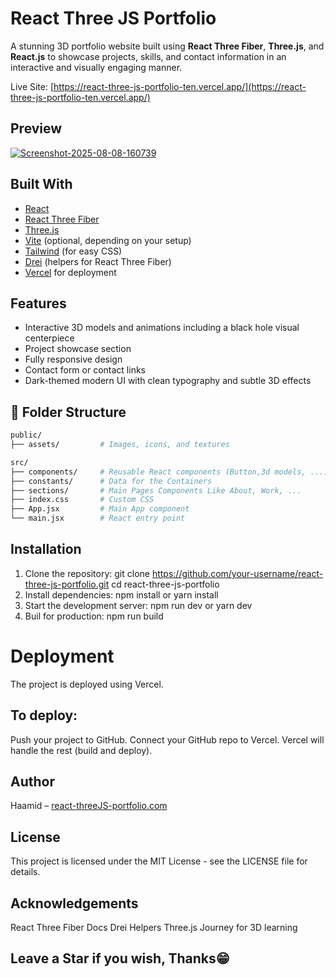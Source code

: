 # React Three JS Portfolio
A stunning 3D portfolio website built using **React Three Fiber**, **Three.js**, and **React.js** to showcase projects, skills, and contact information in an interactive and visually engaging manner.

Live Site: [https://react-three-js-portfolio-ten.vercel.app/](https://react-three-js-portfolio-ten.vercel.app/)

## Preview

<a href="https://ibb.co/bMCydkZ7"><img src="https://i.ibb.co/0R6WJxSQ/Screenshot-2025-08-08-160739.png" alt="Screenshot-2025-08-08-160739" border="0" /></a>

## Built With

- [React](https://reactjs.org/)
- [React Three Fiber](https://docs.pmnd.rs/react-three-fiber/)
- [Three.js](https://threejs.org/)
- [Vite](https://vitejs.dev/) (optional, depending on your setup)
- [Tailwind](https://tailwindcss.com/docs) (for easy CSS)
- [Drei](https://github.com/pmndrs/drei) (helpers for React Three Fiber)
- [Vercel](https://vercel.com/) for deployment

## Features

-  Interactive 3D models and animations including a black hole visual centerpiece
-  Project showcase section
-  Fully responsive design
-  Contact form or contact links
-  Dark-themed modern UI with clean typography and subtle 3D effects

## 📁 Folder Structure

```bash
public/
├── assets/         # Images, icons, and textures

src/
├── components/     # Reusable React components (Button,3d models, ...)
├── constants/      # Data for the Containers
├── sections/       # Main Pages Components Like About, Work, ... 
├── index.css       # Custom CSS
├── App.jsx         # Main App component
└── main.jsx        # React entry point
```
## Installation
1. Clone the repository:
git clone https://github.com/your-username/react-three-js-portfolio.git
cd react-three-js-portfolio
2. Install dependencies:
npm install
  or
yarn install
3. Start the development server:
npm run dev
  or
yarn dev
4. Buil for production:
npm run build

# Deployment
The project is deployed using Vercel.
## To deploy:
Push your project to GitHub.
Connect your GitHub repo to Vercel.
Vercel will handle the rest (build and deploy).

## Author
Haamid – [react-threeJS-portfolio.com](https://react-three-js-portfolio-ten.vercel.app/) 

 ## License
This project is licensed under the MIT License - see the LICENSE file for details.

 ## Acknowledgements
React Three Fiber Docs
Drei Helpers
Three.js Journey for 3D learning

## Leave a Star if you wish, Thanks😁
